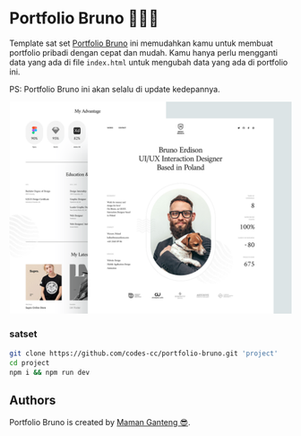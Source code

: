 # Portfolio Bruno 👨🏻‍💻

Template sat set [Portfolio Bruno](https://codes-cc.github.io/portfolio-bruno/) ini memudahkan kamu untuk membuat portfolio pribadi dengan cepat dan mudah. Kamu hanya perlu mengganti data yang ada di file `index.html` untuk mengubah data yang ada di portfolio ini.

PS: Portfolio Bruno ini akan selalu di update kedepannya.

![bruno](/public/design/example.png)

### satset

```bash
git clone https://github.com/codes-cc/portfolio-bruno.git 'project'
cd project
npm i && npm run dev
```

## Authors

Portfolio Bruno is created by [Maman Ganteng 😎](https://github.com/JfeStudio).
